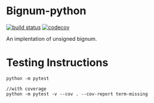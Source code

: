 # Bignum-python

[![build status](https://api.travis-ci.org/PaulkaToast/bignum-python.svg?branch=master)](https://travis-ci.org/PaulkaToast/bignum-python.svg?branch=master)
[![codecov](https://codecov.io/gh/PaulkaToast/bignum-python/branch/master/graph/badge.svg)](https://codecov.io/gh/PaulkaToast/bignum-python)

An implentation of unsigned bignum.

# Testing Instructions
```
python -m pytest

//with coverage
python -m pytest -v --cov . --cov-report term-missing
```